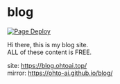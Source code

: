 # blog
[![Page Deploy](https://github.com/Ohto-Ai/blog/actions/workflows/pages.yml/badge.svg?branch=master)](https://github.com/Ohto-Ai/blog/actions/workflows/pages.yml)

Hi there, this is my blog site.  
ALL of these content is FREE.

site: https://blog.ohtoai.top/  
mirror: https://ohto-ai.github.io/blog/
